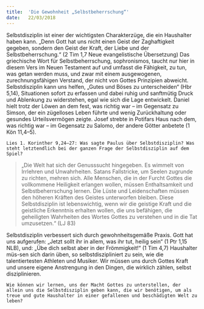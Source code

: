 ```yaml
---
title:  'Die Gewohnheit „Selbstbeherrschung“'
date:   22/03/2018
---
```


Selbstdisziplin ist einer der wichtigsten Charakterzüge, die ein Haushalter haben kann. „Denn Gott hat uns nicht einen Geist der Zaghaftigkeit gegeben, sondern den Geist der Kraft, der Liebe und der Selbstbeherrschung.“ (2 Tim 1,7 Neue evangelistische Übersetzung) Das griechische Wort für Selbstbeherrschung, sophronismos, taucht nur hier in diesem Vers im Neuen Testament auf und umfasst die Fähigkeit, zu tun, was getan werden muss, und zwar mit einem ausgewogenen, zurechnungsfähigen Verstand, der nicht von Gottes Prinzipien abweicht. Selbstdisziplin kann uns helfen, „Gutes und Böses zu unterscheiden“ (Hbr 5,14), Situationen sofort zu erfassen und dabei ruhig und sanftmütig Druck und Ablenkung zu widerstehen, egal wie sich die Lage entwickelt. Daniel hielt trotz der Löwen an dem fest, was richtig war – im Gegensatz zu Simson, der ein zügelloses Leben führte und wenig Zurückhaltung oder gesundes Urteilsvermögen zeigte. Josef strebte in Potifars Haus nach dem, was richtig war – im Gegensatz zu Salomo, der andere Götter anbetete (1 Kön 11,4–5). 

`Lies 1. Korinther 9,24–27: Was sagte Paulus über Selbstdisziplin? Was steht letztendlich bei der ganzen Frage der Selbstdisziplin auf dem Spiel?` 

> <p></p> 
> „Die Welt hat sich der Genusssucht hingegeben. Es wimmelt von Irrlehren und Unwahrheiten. Satans Fallstricke, um Seelen zugrunde zu richten, mehren sich. Alle Menschen, die in der Furcht Gottes die vollkommene Heiligkeit erlangen wollen, müssen Enthaltsamkeit und Selbstbeherrschung lernen. Die Lüste und Leidenschaften müssen den höheren Kräften des Geistes unterworfen bleiben. Diese Selbstdisziplin ist lebenswichtig, wenn wir die geistige Kraft und die geistliche Erkenntnis erhalten wollen, die uns befähigen, die geheiligten Wahrheiten des Wortes Gottes zu verstehen und in die Tat umzusetzen.“ (LJ 83) 

Selbstdisziplin verbessert sich durch gewohnheitsgemäße Praxis. Gott hat uns aufgerufen: „Jetzt sollt ihr in allem, was ihr tut, heilig sein“ (1 Ptr 1,15 NLB), und: „Übe dich selbst aber in der Frömmigkeit!“ (1 Tim 4,7) Haushalter müs-sen sich darin üben, so selbstdiszipliniert zu sein, wie die talentiertesten Athleten und Musiker. Wir müssen uns durch Gottes Kraft und unsere eigene Anstrengung in den Dingen, die wirklich zählen, selbst disziplinieren. 

`Wie können wir lernen, uns der Macht Gottes zu unterstellen, der allein uns die Selbstdisziplin geben kann, die wir benötigen, um als treue und gute Haushalter in einer gefallenen und beschädigten Welt zu leben?` 